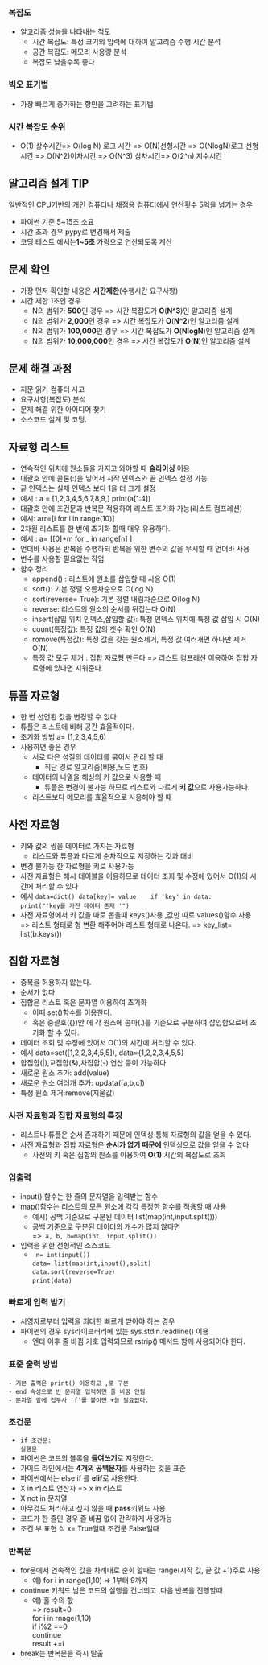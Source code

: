 ### 복잡도  
  - 알고리즘 성능을 나타내는 척도
     - 시간 복잡도: 특정 크기의 입력에 대하여 알고리즘 수행 시간 분석
     - 공간 복잡도: 메모리 사용량 분석 
     - 복잡도 낮을수록 좋다  

### 빅오 표기법
  - 가장 빠르게 증가하는 항만을 고려하는 표기법  

### 시간 복잡도 순위  
- O(1) 상수시간=> O(log N) 로그 시간 => O(N)선형시간 => O(NlogN)로그 선형시간 => O(N^2)이차시간 => O(N^3) 삼차시간=> O(2^n) 지수시간 

## 알고리즘 설계 TIP
일반적인 CPU기반의 개인 컴퓨터나 채점용 컴퓨터에서 연산횟수 5억을 넘기는 경우
- 파이썬 기준 5~15초 소요  
- 시간 초과 경우 pypy로 변경해서 제출   
- 코딩 테스트 에서는**1~5초** 가량으로 연산되도록 계산  

## 문제 확인
 - 가장 먼저 확인할 내용은 **시간제한**(수행시간 요구사항)
 - 시간 제한 1초인 경우
   -  N의 범위가 **500**인 경우 => 시간 복잡도가 **O**(**N^3**)인 알고리즘 설계
   -  N의 범위가 **2,000**인 경우 => 시간 복잡도가 **O**(**N^2**)인 알고리즘 설계
   -  N의 범위가 **100,000**인 경우 => 시간 복잡도가 **O**(**NlogN**)인 알고리즘 설계
   -  N의 범위가 **10,000,000**인 경우 => 시간 복잡도가 **O**(**N**)인 알고리즘 설계

## 문제 해결 과정
 - 지문 읽기 컴퓨터 사고
 - 요구사항(복잡도) 분석
 - 문제 해결 위한 아이디어 찾기
 - 소스코드 설계 및 코딩.    
  
## 자료형 리스트
  - 연속적인 위치에 원소들을 가지고 와야할 때 **슬라이싱** 이용
  - 대괄호 안에 콜론(:)을 넣어서 시작 인덱스와 끝 인덱스 설정 가능
  - 끝 인덱스는 실제 인덱스 보다 1을 더 크게 설정 
  - 예시 : a = [1,2,3,4,5,6,7,8,9,] print(a[1:4])
  - 대괄호 안에 조건문과 반복문 적용하여 리스트 초기화 가능(리스트 컴프레션)
  - 예시: arr=[i for i in range(10)]
  - 2차원 리스트를 한 번에 초기화 할때 매우 유용하다.
  - 예시 : a= [[0]*m for _ in range[n] ]
  - 언더바 사용은 반복을 수행하되 반복을 위한 변수의 값을 무시할 때 언더바 사용 
  - 변수를 사용할 필요없는 작업 
  - 함수 정리
    - append() : 리스트에 원소를 삽입할 때 사용 O(1)
    - sort(): 기본 정렬 오름차순으로   O(log N)
    - sort(reverse= True): 기본 정렬 내림차순으로  O(log N)
    - reverse: 리스트의 원소의 순서를 뒤집는다   O(N)
    - insert(삽입 위치 인덱스,삽입할 값): 특정 인덱스 위치에 특정 값 삽입 시  O(N)
    - count(특정값): 특정 값의 갯수 확인 O(N)
    - romove(특정값): 특정 값을 갖는 원소제거, 특정 값 여러개면 하나만 제거 O(N)
    - 특정 값 모두 제거 : 집합 자료형 만든다 => 리스트 컴프레션 이용하여 집합 자료형에 있다면 지워준다.  
## 튜플 자료형
  - 한 번 선언된 값을 변경할 수 없다
  - 튜플은 리스트에 비해 공간 효율적이다.
  - 초기화 방법 a= (1,2,3,4,5,6)
  - 사용하면 좋은 경우 
    - 서로 다은 성질의 데이터를 묶어서 관리 할 때
      - 최단 경로 알고리즘(비용,노드 번호)
    - 데이터의 나열을 해싱의 키 값으로 사용할 때
      - 튜플은 변경이 불가능 하므로 리스트와 다르게 **키 값**으로 사용가능하다.
    - 리스트보다 메모리를 효율적으로 사용해야 할 때  
## 사전 자료형
  - 키와 값의 쌍을 데이터로 가지는 자료형
    - 리스트와 튜플과 다르게 순차적으로 저장하는 것과 대비
  - 변경 불가능 한 자료형을 키로 사용가능
  - 사전 자료형은 해시 테이블을 이용하므로 데이터 조회 및 수정에 있어서 O(1)의 시간에 처리할 수 있다
  - 예시  `data=dict() data[key]= value   
   if 'key' in data:  
      print("'key를 가진 데이터 존재 '")
   `
  - 사전 자료형에서 키 값을 따로 뽑을때 keys()사용 ,값만 따로 values()함수 사용  
    => 리스트 형태로 형 변환 해주어야 리스트 형태로 나온다. => key_list= list(b.keys())

## 집합 자료형
  - 중복을 허용하지 않는다.
  - 순서가 없다
  - 집합은 리스트 혹은 문자열 이용하여 초기화
    -  이때 set()함수를 이용한다.
    - 혹은 중괄호({})안 에 각 원소에 콤마(.)를 기준으로 구분하여 삽입함으로써 초기화 할 수 있다.  
  - 데이터 조회 및 수정에 있어서 O(1)의 시간에 처리할 수 있다. 
  - 예시 data=set([1,2,2,3,4,5,5]),  data={1,2,2,3,4,5,5}
  - 합집합(|),교집합(&),차집합(-) 연산 등이 가능하다  
  - 새로운 원소 추가:  add(value)
  - 새로운 원소 여러개 추가: updata([a,b,c])
  - 특정 원소 제거:remove(지울값)

### 사전 자료형과 집합 자료형의 특징
  -  리스트나 튜플은 순서 존재하기 때문에 인덱싱 통해 자료형의 값을 얻을 수 있다.
  - 사전 자료형과 집합 자료형은 **순서가 없기 때문에** 인덱싱으로 값을 얻을 수 없다
    - 사전의 키 혹은 집합의 원소를 이용하여 **O(1)** 시간의 복잡도로 조회

### 입출력 
  - input() 함수는 한 줄의 문자열을 입력받는 함수
  - map()함수는 리스트의 모든 원소에 각각 특정한 함수를 적용할 때 사용
    - 예시) 공백 기준으로 구분된 데이터 list(map(int,input.split()))
    - 공백 기준으로 구분된 데이터의 개수가 많지 않다면  
     =>` a, b, b=map(int, input,split())`  
  - 입력을 위한 전형적인 소스코드
    - ` n= int(input())`  
       `data= list(map(int,input(),split)`  
       `data.sort(reverse=True)`  
      `print(data)`

### 빠르게 입력 받기
  - 시영자로부터 입력을 최대한 빠르게 받아야 하는 경우
  - 파이썬의 경우 sys라이브러리에 있는 sys.stdin.readline() 이용
    - 엔터 이후 줄 바뀜 기호 입력되므로 rstrip() 메서드 함께 사용되어야 한다.  

### 표준 출력 방법
    - 기본 출력은 print() 이용하고 ,로 구분
    - end 속성으로 빈 문자열 입력하면 줄 바꿈 안됨
    - 문자열 앞에 접두사 'f'를 붙이면 +쓸 필요없다.

### 조건문 
 - `if 조건문:  `  
      `실행문`
 - 파이썬은 코드의 블록을 **들여쓰기**로 지정한다.
 - 가이드 라인에서는 **4개의 공백문자**를 사용하는 것을 표준
 - 파이썬에서는 else if 를 **elif**로 사용한다.     
 - X in 리스트 연산자 => x in 리스트 
 -  X not in 문자열
 - 아무것도 처리하고 싶지 않을 때 **pass**키워드 사용  
 - 코드가 한 줄인 경우 즐 비꿈 없이 간략하게 사용가능 
 - 조건 부 표현 식 x= True일때 조건문 False일때  
 ### 반복문
  - for문에서 연속적인 값을 차례대로 순회 할때는 range(시작 값, 끝 값 +1)주로 사용
    - 예) for i in range(1,10) => 1부터 9까지
  - continue 키워드  남은 코드의 실행을 건너띄고 ,다음 반복을 진행할때
    - 예)  홀 수의 핪  
       => result=0  
          for i in rnage(1,10)  
          if i%2 ==0  
          continue  
          result +=i  
  - break는 반복문을 즉시 탈출 
   
 
